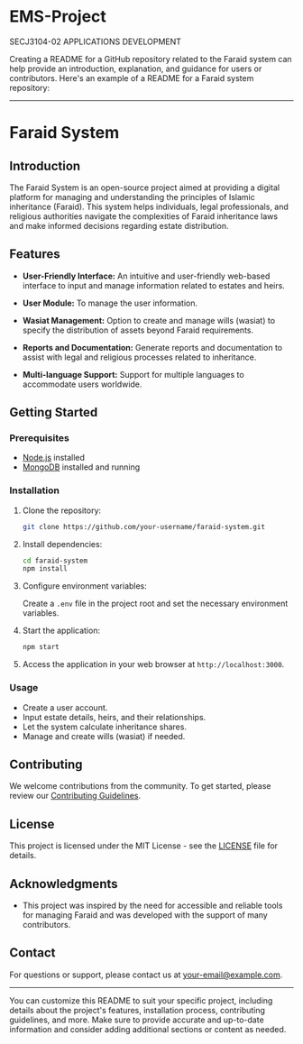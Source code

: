 # EMS-Project
 SECJ3104-02 APPLICATIONS DEVELOPMENT

Creating a README for a GitHub repository related to the Faraid system can help provide an introduction, explanation, and guidance for users or contributors. Here's an example of a README for a Faraid system repository:

---

# Faraid System

## Introduction

The Faraid System is an open-source project aimed at providing a digital platform for managing and understanding the principles of Islamic inheritance (Faraid). This system helps individuals, legal professionals, and religious authorities navigate the complexities of Faraid inheritance laws and make informed decisions regarding estate distribution.

## Features

- **User-Friendly Interface:** An intuitive and user-friendly web-based interface to input and manage information related to estates and heirs.

- **User Module:** To manage the user information.

- **Wasiat Management:** Option to create and manage wills (wasiat) to specify the distribution of assets beyond Faraid requirements.

- **Reports and Documentation:** Generate reports and documentation to assist with legal and religious processes related to inheritance.

- **Multi-language Support:** Support for multiple languages to accommodate users worldwide.

## Getting Started

### Prerequisites

- [Node.js](https://nodejs.org/) installed
- [MongoDB](https://www.mongodb.com/) installed and running

### Installation

1. Clone the repository:

   ```bash
   git clone https://github.com/your-username/faraid-system.git
   ```

2. Install dependencies:

   ```bash
   cd faraid-system
   npm install
   ```

3. Configure environment variables:

   Create a `.env` file in the project root and set the necessary environment variables.

4. Start the application:

   ```bash
   npm start
   ```

5. Access the application in your web browser at `http://localhost:3000`.

### Usage

- Create a user account.
- Input estate details, heirs, and their relationships.
- Let the system calculate inheritance shares.
- Manage and create wills (wasiat) if needed.

## Contributing

We welcome contributions from the community. To get started, please review our [Contributing Guidelines](CONTRIBUTING.md).

## License

This project is licensed under the MIT License - see the [LICENSE](LICENSE) file for details.

## Acknowledgments

- This project was inspired by the need for accessible and reliable tools for managing Faraid and was developed with the support of many contributors.

## Contact

For questions or support, please contact us at [your-email@example.com](mailto:your-email@example.com).

---

You can customize this README to suit your specific project, including details about the project's features, installation process, contributing guidelines, and more. Make sure to provide accurate and up-to-date information and consider adding additional sections or content as needed.
